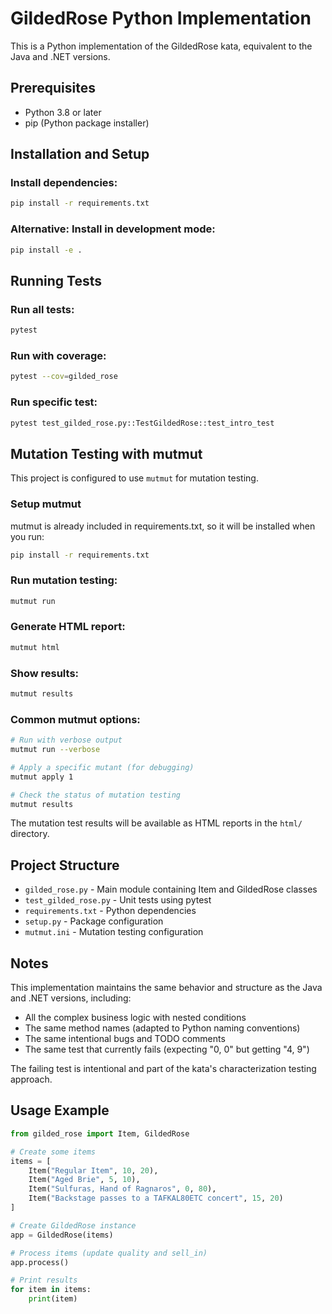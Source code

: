 # GildedRose Python Implementation

This is a Python implementation of the GildedRose kata, equivalent to the Java and .NET versions.

## Prerequisites

- Python 3.8 or later
- pip (Python package installer)

## Installation and Setup

### Install dependencies:
```bash
pip install -r requirements.txt
```

### Alternative: Install in development mode:
```bash
pip install -e .
```

## Running Tests

### Run all tests:
```bash
pytest
```

### Run with coverage:
```bash
pytest --cov=gilded_rose
```

### Run specific test:
```bash
pytest test_gilded_rose.py::TestGildedRose::test_intro_test
```

## Mutation Testing with mutmut

This project is configured to use `mutmut` for mutation testing.

### Setup mutmut

mutmut is already included in requirements.txt, so it will be installed when you run:
```bash
pip install -r requirements.txt
```

### Run mutation testing:
```bash
mutmut run
```

### Generate HTML report:
```bash
mutmut html
```

### Show results:
```bash
mutmut results
```

### Common mutmut options:
```bash
# Run with verbose output
mutmut run --verbose

# Apply a specific mutant (for debugging)
mutmut apply 1

# Check the status of mutation testing
mutmut results
```

The mutation test results will be available as HTML reports in the `html/` directory.

## Project Structure

- `gilded_rose.py` - Main module containing Item and GildedRose classes
- `test_gilded_rose.py` - Unit tests using pytest
- `requirements.txt` - Python dependencies
- `setup.py` - Package configuration
- `mutmut.ini` - Mutation testing configuration

## Notes

This implementation maintains the same behavior and structure as the Java and .NET versions, including:
- All the complex business logic with nested conditions
- The same method names (adapted to Python naming conventions)
- The same intentional bugs and TODO comments
- The same test that currently fails (expecting "0, 0" but getting "4, 9")

The failing test is intentional and part of the kata's characterization testing approach.

## Usage Example

```python
from gilded_rose import Item, GildedRose

# Create some items
items = [
    Item("Regular Item", 10, 20),
    Item("Aged Brie", 5, 10),
    Item("Sulfuras, Hand of Ragnaros", 0, 80),
    Item("Backstage passes to a TAFKAL80ETC concert", 15, 20)
]

# Create GildedRose instance
app = GildedRose(items)

# Process items (update quality and sell_in)
app.process()

# Print results
for item in items:
    print(item)
```